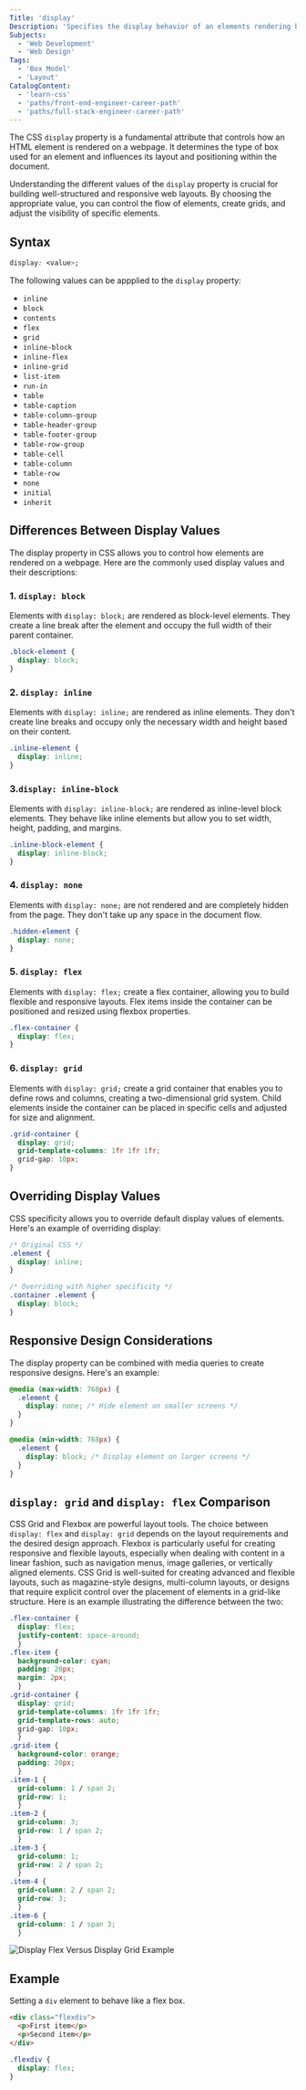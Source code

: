 ```yaml
---
Title: 'display'
Description: 'Specifies the display behavior of an elements rendering box.'
Subjects:
  - 'Web Development'
  - 'Web Design'
Tags:
  - 'Box Model'
  - 'Layout'
CatalogContent:
  - 'learn-css'
  - 'paths/front-end-engineer-career-path'
  - 'paths/full-stack-engineer-career-path'
---
```


The CSS `display` property is a fundamental attribute that controls how an HTML element is rendered on a webpage. It determines the type of box used for an element and influences its layout and positioning within the document.

Understanding the different values of the `display` property is crucial for building well-structured and responsive web layouts. By choosing the appropriate value, you can control the flow of elements, create grids, and adjust the visibility of specific elements.

## Syntax

```css
display: <value>;
```

The following values can be appplied to the `display` property:

- `inline`
- `block`
- `contents`
- `flex`
- `grid`
- `inline-block`
- `inline-flex`
- `inline-grid`
- `list-item`
- `run-in`
- `table`
- `table-caption`
- `table-column-group`
- `table-header-group`
- `table-footer-group`
- `table-row-group`
- `table-cell`
- `table-column`
- `table-row`
- `none`
- `initial`
- `inherit`

## Differences Between Display Values

The display property in CSS allows you to control how elements are rendered on a webpage. Here are the commonly used display values and their descriptions:

### 1. `display: block`

Elements with `display: block;` are rendered as block-level elements. They create a line break after the element and occupy the full width of their parent container.

```css
.block-element {
  display: block;
}
```

### 2. `display: inline`

Elements with `display: inline;` are rendered as inline elements. They don't create line breaks and occupy only the necessary width and height based on their content.

```css
.inline-element {
  display: inline;
}
```

### 3.`display: inline-block`

Elements with `display: inline-block;` are rendered as inline-level block elements. They behave like inline elements but allow you to set width, height, padding, and margins.

```css
.inline-block-element {
  display: inline-block;
}
```

### 4. `display: none`

Elements with `display: none;` are not rendered and are completely hidden from the page. They don't take up any space in the document flow.

```css
.hidden-element {
  display: none;
}
```

### 5. `display: flex`

Elements with `display: flex;` create a flex container, allowing you to build flexible and responsive layouts. Flex items inside the container can be positioned and resized using flexbox properties.

```css
.flex-container {
  display: flex;
}
```

### 6. `display: grid`

Elements with `display: grid;` create a grid container that enables you to define rows and columns, creating a two-dimensional grid system. Child elements inside the container can be placed in specific cells and adjusted for size and alignment.

```css
.grid-container {
  display: grid;
  grid-template-columns: 1fr 1fr 1fr;
  grid-gap: 10px;
}
```

## Overriding Display Values

CSS specificity allows you to override default display values of elements. Here's an example of overriding display:

```css
/* Original CSS */
.element {
  display: inline;
}

/* Overriding with higher specificity */
.container .element {
  display: block;
}
```

## Responsive Design Considerations

The display property can be combined with media queries to create responsive designs. Here's an example:

```css
@media (max-width: 768px) {
  .element {
    display: none; /* Hide element on smaller screens */
  }
}

@media (min-width: 768px) {
  .element {
    display: block; /* Display element on larger screens */
  }
}
```

## `display: grid` and `display: flex` Comparison

CSS Grid and Flexbox are powerful layout tools. The choice between `display: flex` and `display: grid` depends on the layout requirements and the desired design approach.
Flexbox is particularly useful for creating responsive and flexible layouts, especially when dealing with content in a linear fashion, such as navigation menus, image galleries, or vertically aligned elements.
CSS Grid is well-suited for creating advanced and flexible layouts, such as magazine-style designs, multi-column layouts, or designs that require explicit control over the placement of elements in a grid-like structure. Here is an example illustrating the difference between the two:

```css
.flex-container {
  display: flex;
  justify-content: space-around;
  }
.flex-item {
  background-color: cyan;
  padding: 20px;
  margin: 2px;
  }
.grid-container {
  display: grid;
  grid-template-columns: 1fr 1fr 1fr;
  grid-template-rows: auto;
  grid-gap: 10px;
  }
.grid-item {
  background-color: orange;
  padding: 20px;
  }
.item-1 {
  grid-column: 1 / span 2;
  grid-row: 1;
  }
.item-2 {
  grid-column: 3;
  grid-row: 1 / span 2;
  }
.item-3 {
  grid-column: 1;
  grid-row: 2 / span 2;
  }
.item-4 {
  grid-column: 2 / span 2;
  grid-row: 3;
  }
.item-6 {
  grid-column: 1 / span 3;
  }
```

![Display Flex Versus Display Grid Example](https://raw.githubusercontent.com/Codecademy/docs/main/media/css-display-flex-versus-grid.png)

## Example

Setting a `div` element to behave like a flex box.

```html
<div class="flexdiv">
  <p>First item</p>
  <p>Second item</p>
</div>
```

```css
.flexdiv {
  display: flex;
}
```
